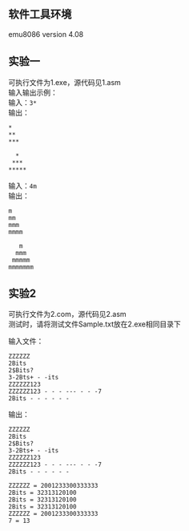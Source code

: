 ## 软件工具环境
emu8086 version 4.08

## 实验一
可执行文件为1.exe，源代码见1.asm  
输入输出示例：  
输入：`3*`  
输出：
```
*
**
***

  *
 ***
*****
```

输入：`4m`  
输出：  
```
m
mm
mmm
mmmm

   m
  mmm
 mmmmm
mmmmmmm
```

## 实验2
可执行文件为2.com，源代码见2.asm  
测试时，请将测试文件Sample.txt放在2.exe相同目录下  

输入文件：
```
ZZZZZZ
2Bits
2$Bits?
3-2Bts+ - -its
ZZZZZZ123
ZZZZZZ123 - - - --- - - -7
2Bits - - - - - -
```

输出：  
```
ZZZZZZ
2Bits
2$Bits?
3-2Bts+ - -its
ZZZZZZ123
ZZZZZZ123 - - - --- - - -7
2Bits - - - - - -

ZZZZZZ = 2001233300333333
2Bits = 32313120100
2Bits = 32313120100
2Bits = 32313120100
ZZZZZZ = 2001233300333333
7 = 13
```